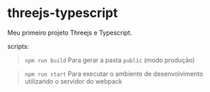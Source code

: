 # threejs-typescript
Meu primeiro projeto Threejs e Typescript.


scripts:


> `npm run build`
Para gerar a pasta `public` (modo produção)

> `npm run start` 
Para executar o ambiente de desenvolvimento utilizando o servidor do webpack
